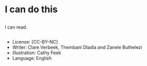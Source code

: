 # I can do this

##

##

##

##

##

##

##

##
I can read.

##
* License: [CC-BY-NC]
* Writer: Clare Verbeek, Thembani Dladla and Zanele Buthelezi
* Illustration: Cathy Feek
* Language: English
